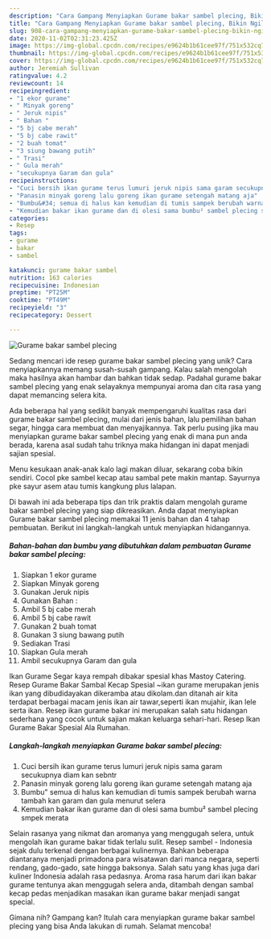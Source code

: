```yaml
---
description: "Cara Gampang Menyiapkan Gurame bakar sambel plecing, Bikin Ngiler"
title: "Cara Gampang Menyiapkan Gurame bakar sambel plecing, Bikin Ngiler"
slug: 908-cara-gampang-menyiapkan-gurame-bakar-sambel-plecing-bikin-ngiler
date: 2020-11-02T02:31:23.425Z
image: https://img-global.cpcdn.com/recipes/e9624b1b61cee97f/751x532cq70/gurame-bakar-sambel-plecing-foto-resep-utama.jpg
thumbnail: https://img-global.cpcdn.com/recipes/e9624b1b61cee97f/751x532cq70/gurame-bakar-sambel-plecing-foto-resep-utama.jpg
cover: https://img-global.cpcdn.com/recipes/e9624b1b61cee97f/751x532cq70/gurame-bakar-sambel-plecing-foto-resep-utama.jpg
author: Jeremiah Sullivan
ratingvalue: 4.2
reviewcount: 14
recipeingredient:
- "1 ekor gurame"
- " Minyak goreng"
- " Jeruk nipis"
- " Bahan "
- "5 bj cabe merah"
- "5 bj cabe rawit"
- "2 buah tomat"
- "3 siung bawang putih"
- " Trasi"
- " Gula merah"
- "secukupnya Garam dan gula"
recipeinstructions:
- "Cuci bersih ikan gurame terus lumuri jeruk nipis sama garam secukupnya diam kan sebntr"
- "Panasin minyak goreng lalu goreng ikan gurame setengah matang aja"
- "Bumbu&#34; semua di halus kan kemudian di tumis sampek berubah warna tambah kan garam dan gula menurut selera"
- "Kemudian bakar ikan gurame dan di olesi sama bumbu² sambel plecing smpek merata"
categories:
- Resep
tags:
- gurame
- bakar
- sambel

katakunci: gurame bakar sambel 
nutrition: 163 calories
recipecuisine: Indonesian
preptime: "PT25M"
cooktime: "PT49M"
recipeyield: "3"
recipecategory: Dessert

---
```



![Gurame bakar sambel plecing](https://img-global.cpcdn.com/recipes/e9624b1b61cee97f/751x532cq70/gurame-bakar-sambel-plecing-foto-resep-utama.jpg)

Sedang mencari ide resep gurame bakar sambel plecing yang unik? Cara menyiapkannya memang susah-susah gampang. Kalau salah mengolah maka hasilnya akan hambar dan bahkan tidak sedap. Padahal gurame bakar sambel plecing yang enak selayaknya mempunyai aroma dan cita rasa yang dapat memancing selera kita.

Ada beberapa hal yang sedikit banyak mempengaruhi kualitas rasa dari gurame bakar sambel plecing, mulai dari jenis bahan, lalu pemilihan bahan segar, hingga cara membuat dan menyajikannya. Tak perlu pusing jika mau menyiapkan gurame bakar sambel plecing yang enak di mana pun anda berada, karena asal sudah tahu triknya maka hidangan ini dapat menjadi sajian spesial.

Menu kesukaan anak-anak kalo lagi makan diluar, sekarang coba bikin sendiri. Cocol pke sambel kecap atau sambal pete makin mantap. Sayurnya pke sayur asem atau tumis kangkung plus lalapan.


Di bawah ini ada beberapa tips dan trik praktis dalam mengolah gurame bakar sambel plecing yang siap dikreasikan. Anda dapat menyiapkan Gurame bakar sambel plecing memakai 11 jenis bahan dan 4 tahap pembuatan. Berikut ini langkah-langkah untuk menyiapkan hidangannya.

<!--inarticleads1-->

##### Bahan-bahan dan bumbu yang dibutuhkan dalam pembuatan Gurame bakar sambel plecing:

1. Siapkan 1 ekor gurame
1. Siapkan  Minyak goreng
1. Gunakan  Jeruk nipis
1. Gunakan  Bahan :
1. Ambil 5 bj cabe merah
1. Ambil 5 bj cabe rawit
1. Gunakan 2 buah tomat
1. Gunakan 3 siung bawang putih
1. Sediakan  Trasi
1. Siapkan  Gula merah
1. Ambil secukupnya Garam dan gula


Ikan Gurame Segar kaya rempah dibakar spesial khas Mastoy Catering. Resep Gurame Bakar Sambal Kecap Spesial ~ikan gurame merupakan jenis ikan yang dibudidayakan dikeramba atau dikolam.dan ditanah air kita terdapat berbagai macam jenis ikan air tawar,seperti ikan mujahir, ikan lele serta ikan. Resep ikan gurame bakar ini merupakan salah satu hidangan sederhana yang cocok untuk sajian makan keluarga sehari-hari. Resep Ikan Gurame Bakar Spesial Ala Rumahan. 

<!--inarticleads2-->

##### Langkah-langkah menyiapkan Gurame bakar sambel plecing:

1. Cuci bersih ikan gurame terus lumuri jeruk nipis sama garam secukupnya diam kan sebntr
1. Panasin minyak goreng lalu goreng ikan gurame setengah matang aja
1. Bumbu&#34; semua di halus kan kemudian di tumis sampek berubah warna tambah kan garam dan gula menurut selera
1. Kemudian bakar ikan gurame dan di olesi sama bumbu² sambel plecing smpek merata


Selain rasanya yang nikmat dan aromanya yang menggugah selera, untuk mengolah ikan gurame bakar tidak terlalu sulit. Resep sambel - Indonesia sejak dulu terkenal dengan berbagai kulinernya. Bahkan beberapa diantaranya menjadi primadona para wisatawan dari manca negara, seperti rendang, gado-gado, sate hingga baksonya. Salah satu yang khas juga dari kuliner Indonesia adalah rasa pedasnya. Aroma rasa harum dari ikan bakar gurame tentunya akan menggugah selera anda, ditambah dengan sambal kecap pedas menjadikan masakan ikan gurame bakar menjadi sangat special. 

Gimana nih? Gampang kan? Itulah cara menyiapkan gurame bakar sambel plecing yang bisa Anda lakukan di rumah. Selamat mencoba!
